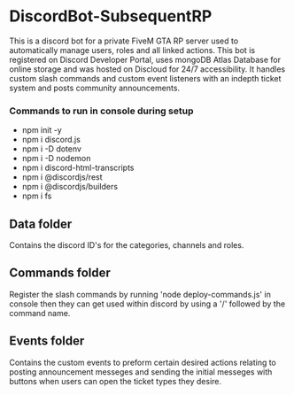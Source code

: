 # DiscordBot-SubsequentRP

This is a discord bot for a private FiveM GTA RP server used to automatically manage users, roles and all linked actions.
This bot is registered on Discord Developer Portal, uses mongoDB Atlas Database for online storage and was hosted on Discloud for 24/7 accessibility.
It handles custom slash commands and custom event listeners with an indepth ticket system and posts community announcements. 

### Commands to run in console during setup
- npm init -y
- npm i discord.js
- npm i -D dotenv
- npm i -D nodemon
- npm i discord-html-transcripts
- npm i @discordjs/rest
- npm i @discordjs/builders
- npm i fs
  
## Data folder
Contains the discord ID's for the categories, channels and roles.


## Commands folder
Register the slash commands by running 'node deploy-commands.js' in console then they can get used within discord by using a '/' followed by the command name. 


## Events folder
Contains the custom events to preform certain desired actions relating to posting announcement messeges and sending the initial messeges with buttons when users can open the ticket types they desire.
